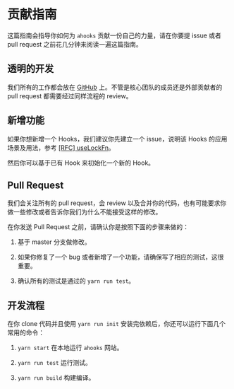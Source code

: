 # 贡献指南

这篇指南会指导你如何为 `ahooks` 贡献一份自己的力量，请在你要提 issue 或者 pull request 之前花几分钟来阅读一遍这篇指南。

## 透明的开发

我们所有的工作都会放在 [GitHub](https://github.com/alibaba/hooks) 上。不管是核心团队的成员还是外部贡献者的 pull request 都需要经过同样流程的 review。

## 新增功能

如果你想新增一个 Hooks，我们建议你先建立一个 issue，说明该 Hooks 的应用场景及用法，参考 [[RFC] useLockFn](https://github.com/alibaba/hooks/issues/562)。

然后你可以基于已有 Hook 来初始化一个新的 Hook。

## Pull Request

我们会关注所有的 pull request，会 review 以及合并你的代码，也有可能要求你做一些修改或者告诉你我们为什么不能接受这样的修改。

在你发送 Pull Request 之前，请确认你是按照下面的步骤来做的：

1. 基于 master 分支做修改。

2. 如果你修复了一个 bug 或者新增了一个功能，请确保写了相应的测试，这很重要。

3. 确认所有的测试是通过的 `yarn run test`。

## 开发流程

在你 clone 代码并且使用 `yarn run init` 安装完依赖后，你还可以运行下面几个常用的命令：

1. `yarn start` 在本地运行 `ahooks` 网站。

2. `yarn run test` 运行测试。

3. `yarn run build` 构建编译。
